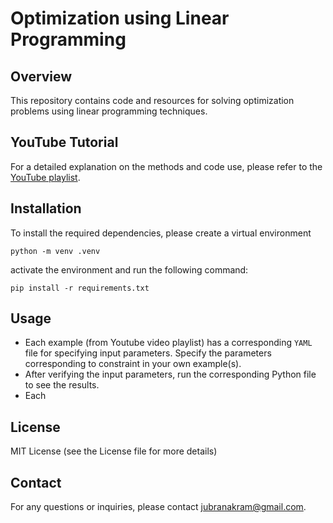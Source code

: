 # Optimization using Linear Programming

## Overview
This repository contains code and resources for solving optimization problems using linear programming techniques.

## YouTube Tutorial
For a detailed explanation on the methods and code use, please refer to the [YouTube playlist](https://www.youtube.com/watch?v=D6LjKpx2TU0&list=PLWv23ocV_hYbDKdaW7098uDwJ0O3MoUsH).

## Installation

To install the required dependencies, please create a virtual environment

`python -m venv .venv`

activate the environment and run the following command:

`pip install -r requirements.txt`

## Usage
 - Each example (from Youtube video playlist) has a corresponding `YAML` file for specifying input parameters. Specify the parameters corresponding to constraint in your own example(s).
 - After verifying the input parameters, run the corresponding Python file to see the results.
 - Each


## License
MIT License (see the License file for more details)

## Contact
For any questions or inquiries, please contact jubranakram@gmail.com.
